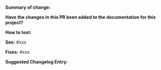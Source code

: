 <!--
Thank you so much for submitting your contribution!

A couple things:

First, anything wrapped in HTML comment tags will be ignored when you submit. So don't feel like you need to remove them before submitting, but you can if you want to. And make sure anything you **want** to be seen is **not** between HTML comment tags.

Second, any PR that you submit will be automatically:

- linted for syntax errors
- scanned for code standards violations
- checked from failing tests with the bundled test suite

If any of these fail, expect a reviewer to ask you to correct the errors before this PR can be approved.

Thanks!
-->
**Summary of change:**
<!-- Provide a short but detailed summary of the changes included in this PR -->

**Have the changes in this PR been added to the documentation for this project?**
<!--
Yes / No / Does not apply
(if No, please create and link to the issue that identifies the need for documentation)
-->

**How to test:**
<!-- Provide as detailed a description for how to test this PR. -->

<!-- If this PR is in reference to an existing issue, link it here. -->
**See:** #xxx

<!-- If this PR fully resolves an existing issue, link it here. -->
**Fixes:** #xxx

**Suggested Changelog Entry:**
<!-- Provide a short description of the changes in this PR for inclusion in the changelog. -->

<!-- You can use this space to provide any additional information that may be relevant to this PR -->

